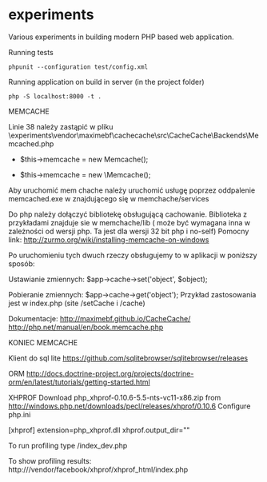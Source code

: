 # experiments
Various experiments in building modern PHP based web application.

Running tests

	phpunit --configuration test/config.xml

Running application on build in server (in the project folder)

	php -S localhost:8000 -t .

MEMCACHE

Linie 38 należy zastąpić w pliku
\experiments\vendor\maximebf\cachecache\src\CacheCache\Backends\Memcached.php
- $this->memcache = new Memcache();
+ $this->memcache = new \Memcache(); 

Aby uruchomić mem chache należy uruchomić usługę
poprzez oddpalenie memcached.exe w znajdującego się w memchache/services

Do php należy dołączyć bibliotekę obsługującą cachowanie.
Biblioteka z przykładami znajduje sie w memchache/lib ( może być wymagana inna w zależności od wersji php. Ta jest dla wersji 32 bit php i no-self)
Pomocny link: http://zurmo.org/wiki/installing-memcache-on-windows

Po uruchomieniu tych dwuch rzeczy obsługujemy to w aplikacji w poniższy sposób:

Ustawianie zmiennych:
$app->cache->set('object', $object);

Pobieranie zmiennych:
$app->cache->get('object');
Przykład zastosowania jest w index.php (site /setCache i /cache)

Dokumentacje:
http://maximebf.github.io/CacheCache/
http://php.net/manual/en/book.memcache.php

KONIEC MEMCACHE


Klient do sql lite
https://github.com/sqlitebrowser/sqlitebrowser/releases


ORM
http://docs.doctrine-project.org/projects/doctrine-orm/en/latest/tutorials/getting-started.html

XHPROF
Download php_xhprof-0.10.6-5.5-nts-vc11-x86.zip from http://windows.php.net/downloads/pecl/releases/xhprof/0.10.6
Configure php.ini

[xhprof]
extension=php_xhprof.dll
xhprof.output_dir="<output dir with profiling files results>"

To run profiling type <domain>/index_dev.php

To show profiling results: http://<localhost>/vendor/facebook/xhprof/xhprof_html/index.php
